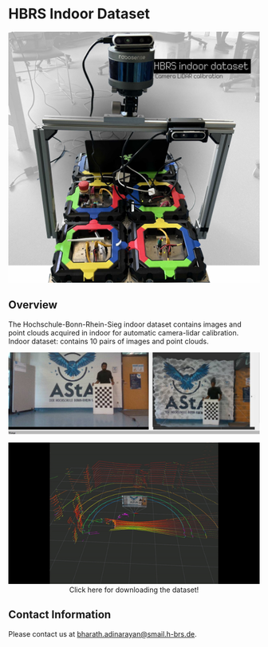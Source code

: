 
# HBRS Indoor Dataset

<p align="center">
  <img width="800" src="./assets/imgs/setup.jpg" alt="Video" />
</p>


## Overview

The Hochschule-Bonn-Rhein-Sieg indoor dataset contains images and point clouds acquired in indoor for automatic camera-lidar calibration.
Indoor dataset: contains 10 pairs of images and point clouds.

<p align="center">
  <img width="800" src="./assets/imgs/sample.jpg" alt="Video" />
</p>


<p align="center">
 <a href="https://drive.google.com/drive/folders/1-zJFR_l1g3Xb1Qisi3L9nzd-HC6ikifR?usp=drive_link">
  <img width="800" src="./assets/imgs/rviz.gif" alt="Video" />
 </a>
 <br>
 Click here for downloading the dataset!
</p>




## Contact Information

Please contact us at bharath.adinarayan@smail.h-brs.de.



